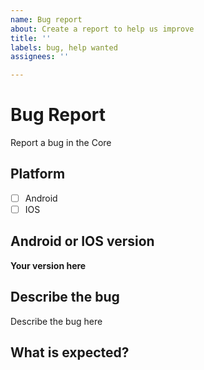 ```yaml
---
name: Bug report
about: Create a report to help us improve
title: ''
labels: bug, help wanted
assignees: ''

---
```


# Bug Report

Report a bug in the Core

## Platform

- [ ] Android
- [ ] IOS

## Android or IOS version

**Your version here**

## Describe the bug

Describe the bug here

## What is expected?

